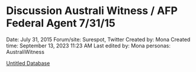 # Discussion Australi Witness / AFP Federal Agent 7/31/15

Date: July 31, 2015
Forum/site: Surespot, Twitter
Created by: Mona
Created time: September 13, 2023 11:23 AM
Last edited by: Mona
personas: AustraliWitness

[Untitled Database](Discussion%20Australi%20Witness%20AFP%20Federal%20Agent%207%2031%2045c7b5518adc4d808c4453dcf4e253d1/Untitled%20Database%201df13947344c49b18aab5f9e9f5476e2.csv)